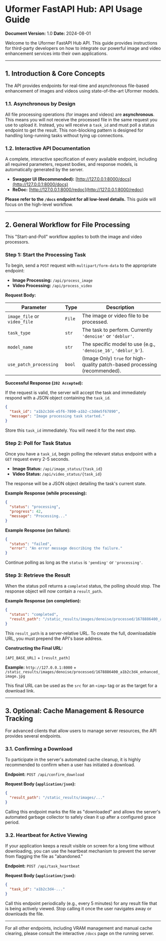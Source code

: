 <!-- documentation/API_USAGE_GUIDE.md -->  
# Uformer FastAPI Hub: API Usage Guide

**Document Version:** 1.0
**Date:** 2024-08-01

Welcome to the Uformer FastAPI Hub API. This guide provides instructions for third-party developers on how to integrate our powerful image and video enhancement services into their own applications.

---

## 1. Introduction & Core Concepts

The API provides endpoints for real-time and asynchronous file-based enhancement of images and videos using state-of-the-art Uformer models.

### 1.1. Asynchronous by Design

All file processing operations (for images and videos) are **asynchronous**. This means you will not receive the processed file in the same request you use to upload it. Instead, you will receive a `task_id` and must poll a status endpoint to get the result. This non-blocking pattern is designed for handling long-running tasks without tying up connections.

### 1.2. Interactive API Documentation

A complete, interactive specification of every available endpoint, including all required parameters, request bodies, and response models, is automatically generated by the server.

*   **Swagger UI (Recommended):** [http://127.0.0.1:8000/docs](http://127.0.0.1:8000/docs)
*   **ReDoc:** [http://127.0.0.1:8000/redoc](http://127.0.0.1:8000/redoc)

**Please refer to the `/docs` endpoint for all low-level details.** This guide will focus on the high-level workflow.

---

## 2. General Workflow for File Processing

This "Start-and-Poll" workflow applies to both the image and video processors.

### Step 1: Start the Processing Task

To begin, send a `POST` request with `multipart/form-data` to the appropriate endpoint:
*   **Image Processing:** `/api/process_image`
*   **Video Processing:** `/api/process_video`

**Request Body:**

| Parameter              | Type       | Description                                                                 |
| ---------------------- | ---------- | --------------------------------------------------------------------------- |
| `image_file` or `video_file` | `File`     | The image or video file to be processed.                                    |
| `task_type`            | `str`      | The task to perform. Currently `'denoise'` or `'deblur'`.                 |
| `model_name`           | `str`      | The specific model to use (e.g., `'denoise_16'`, `'deblur_b'`).           |
| `use_patch_processing` | `bool`     | (Image Only) `true` for high-quality patch-based processing (recommended). |

**Successful Response (`202 Accepted`):**

If the request is valid, the server will accept the task and immediately respond with a JSON object containing the `task_id`.

```json
{
  "task_id": "a1b2c3d4-e5f6-7890-a1b2-c3d4e5f67890",
  "message": "Image processing task started."
}
```

Store this `task_id` immediately. You will need it for the next step.

### Step 2: Poll for Task Status

Once you have a `task_id`, begin polling the relevant status endpoint with a `GET` request every 2-5 seconds.

*   **Image Status:** `/api/image_status/{task_id}`
*   **Video Status:** `/api/video_status/{task_id}`

The response will be a JSON object detailing the task's current state.

**Example Response (while processing):**

```json
{
  "status": "processing",
  "progress": 42,
  "message": "Processing..."
}
```

**Example Response (on failure):**
```json
{
  "status": "failed",
  "error": "An error message describing the failure."
}
```

Continue polling as long as the `status` is `'pending'` or `'processing'`.

### Step 3: Retrieve the Result

When the status poll returns a `completed` status, the polling should stop. The response object will now contain a `result_path`.

**Example Response (on completion):**

```json
{
  "status": "completed",
  "result_path": "/static_results/images/denoise/processed/1678886400_a1b2c3d4_enhanced_image.jpg"
}
```

This `result_path` is a server-relative URL. To create the full, downloadable URL, you must prepend the API's base address.

**Constructing the Final URL:**

`[API_BASE_URL]` + `[result_path]`

**Example:**
`http://127.0.0.1:8000` + `/static_results/images/denoise/processed/1678886400_a1b2c3d4_enhanced_image.jpg`

This final URL can be used as the `src` for an `<img>` tag or as the target for a download link.

---

## 3. Optional: Cache Management & Resource Tracking

For advanced clients that allow users to manage server resources, the API provides several endpoints.

### 3.1. Confirming a Download

To participate in the server's automated cache cleanup, it is highly recommended to confirm when a user has initiated a download.

**Endpoint:** `POST /api/confirm_download`

**Request Body (`application/json`):**
```json
{
  "result_path": "/static_results/images/..."
}
```

Calling this endpoint marks the file as "downloaded" and allows the server's automated garbage collector to safely clean it up after a configured grace period.

### 3.2. Heartbeat for Active Viewing

If your application keeps a result visible on screen for a long time without downloading, you can use the heartbeat mechanism to prevent the server from flagging the file as "abandoned."

**Endpoint:** `POST /api/task_heartbeat`

**Request Body (`application/json`):**
```json
{
  "task_id": "a1b2c3d4-..."
}
```

Call this endpoint periodically (e.g., every 5 minutes) for any result file that is being actively viewed. Stop calling it once the user navigates away or downloads the file.

---
For all other endpoints, including VRAM management and manual cache clearing, please consult the interactive `/docs` page on the running server.
